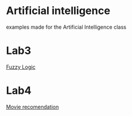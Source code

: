 # Artificial intelligence

examples made for the Artificial Intelligence class 

# Lab3
[Fuzzy Logic](https://github.com/GrzegorzFryger/NAI/tree/master/Lab_03)

# Lab4
[Movie recomendation](https://github.com/GrzegorzFryger/NAI/tree/master/Lab_04)
